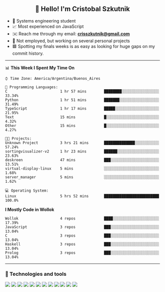 <h2 align="center">👋 Hello! I'm Cristobal Szkutnik</h2>

- 📖  Systems engineering student
- 📈  Most experienced on JavaScript
- ✉️  Reach me through my email: **crisszkutnik@gmail.com**
- 🏢  Not employed, but working on several personal projects
- 🟩  Spotting my finals weeks is as easy as looking for huge gaps on my commit history.

-------

<!--START_SECTION:waka-->
📊 **This Week I Spent My Time On** 

```text
⌚︎ Time Zone: America/Argentina/Buenos_Aires

💬 Programming Languages: 
C                        1 hr 57 mins        ████████░░░░░░░░░░░░░░░░░   33.34% 
Python                   1 hr 51 mins        ███████░░░░░░░░░░░░░░░░░░   31.49% 
TypeScript               1 hr 17 mins        █████░░░░░░░░░░░░░░░░░░░░   21.95% 
Text                     15 mins             █░░░░░░░░░░░░░░░░░░░░░░░░   4.32% 
Other                    15 mins             █░░░░░░░░░░░░░░░░░░░░░░░░   4.27%

🐱‍💻 Projects: 
Unknown Project          3 hrs 21 mins       ██████████████░░░░░░░░░░░   57.24% 
sortingvisualizer-v2     1 hr 23 mins        ██████░░░░░░░░░░░░░░░░░░░   23.63% 
deskreen                 47 mins             ███░░░░░░░░░░░░░░░░░░░░░░   13.51% 
virtual-display-linux    5 mins              ░░░░░░░░░░░░░░░░░░░░░░░░░   1.68% 
server_manager           5 mins              ░░░░░░░░░░░░░░░░░░░░░░░░░   1.62%

💻 Operating System: 
Linux                    5 hrs 52 mins       █████████████████████████   100.0%

```

**I Mostly Code in Wollok** 

```text
Wollok                   4 repos             ████░░░░░░░░░░░░░░░░░░░░░   17.39% 
JavaScript               3 repos             ███░░░░░░░░░░░░░░░░░░░░░░   13.04% 
C                        3 repos             ███░░░░░░░░░░░░░░░░░░░░░░   13.04% 
Haskell                  3 repos             ███░░░░░░░░░░░░░░░░░░░░░░   13.04% 
Prolog                   3 repos             ███░░░░░░░░░░░░░░░░░░░░░░   13.04%

```



<!--END_SECTION:waka-->

-------

### 🔧 Technologies and tools
<div>
  <img src="https://img.shields.io/badge/node.js%20-%2343853D.svg?&style=for-the-badge&logo=node.js&logoColor=white"/>
  <img src="https://img.shields.io/badge/javascript%20-%23323330.svg?&style=for-the-badge&logo=javascript&logoColor=%23F7DF1E"/>
  <img src="https://img.shields.io/badge/typescript%20-%23007ACC.svg?&style=for-the-badge&logo=typescript&logoColor=white"/>
  <img src="https://img.shields.io/badge/html5%20-%23E34F26.svg?&style=for-the-badge&logo=html5&logoColor=white"/>
  <img src="https://img.shields.io/badge/css3%20-%231572B6.svg?&style=for-the-badge&logo=css3&logoColor=white"/>
  <img src="https://img.shields.io/badge/c%20-%2300599C.svg?&style=for-the-badge&logo=c&logoColor=white"/>
  <img src="https://img.shields.io/badge/react%20-%2320232a.svg?&style=for-the-badge&logo=react&logoColor=%2361DAFB"/>
  <img src="https://img.shields.io/badge/express.js%20-%23404d59.svg?&style=for-the-badge"/>
  <img src="https://img.shields.io/badge/bootstrap%20-%23563D7C.svg?&style=for-the-badge&logo=bootstrap&logoColor=white"/>
  <img src="https://img.shields.io/badge/git%20-%23F05033.svg?&style=for-the-badge&logo=git&logoColor=white"/>
  <img src="https://img.shields.io/badge/heroku%20-%23430098.svg?&style=for-the-badge&logo=heroku&logoColor=white"/>
  <img src ="https://img.shields.io/badge/MongoDB-%234ea94b.svg?&style=for-the-badge&logo=mongodb&logoColor=white"/>
 </div>
